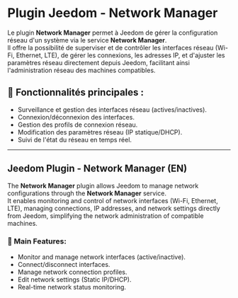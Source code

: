 # Plugin Jeedom - Network Manager

Le plugin **Network Manager** permet à Jeedom de gérer la configuration réseau d'un système via le service **Network Manager**.  
Il offre la possibilité de superviser et de contrôler les interfaces réseau (Wi-Fi, Ethernet, LTE), de gérer les connexions, les adresses IP, et d'ajuster les paramètres réseau directement depuis Jeedom, facilitant ainsi l'administration réseau des machines compatibles.

## 🔧 Fonctionnalités principales :
- Surveillance et gestion des interfaces réseau (actives/inactives).  
- Connexion/déconnexion des interfaces.  
- Gestion des profils de connexion réseau.  
- Modification des paramètres réseau (IP statique/DHCP).  
- Suivi de l'état du réseau en temps réel.

---

## Jeedom Plugin - Network Manager (EN)

The **Network Manager** plugin allows Jeedom to manage network configurations through the **Network Manager** service.  
It enables monitoring and control of network interfaces (Wi-Fi, Ethernet, LTE), managing connections, IP addresses, and network settings directly from Jeedom, simplifying the network administration of compatible machines.

### 🔧 Main Features:
- Monitor and manage network interfaces (active/inactive).  
- Connect/disconnect interfaces.  
- Manage network connection profiles.  
- Edit network settings (Static IP/DHCP).  
- Real-time network status monitoring.
